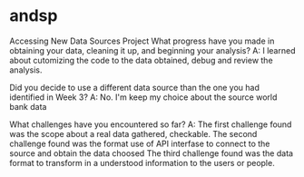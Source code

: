 # andsp
Accessing New Data Sources Project
What progress have you made in obtaining your data, cleaning it up, and beginning your analysis? 
A: I learned about cutomizing the code to the data obtained, debug and review the analysis. 

Did you decide to use a different data source than the one you had identified in Week 3?
A: No. I'm keep my choice about the source world bank data

What challenges have you encountered so far?
A:
The first challenge found was the scope about a real data gathered, checkable.
The second challenge found was the format use of API interfase to connect to the source and obtain the data choosed
The third challenge found was the data format to transform in a understood information to the users or people.
